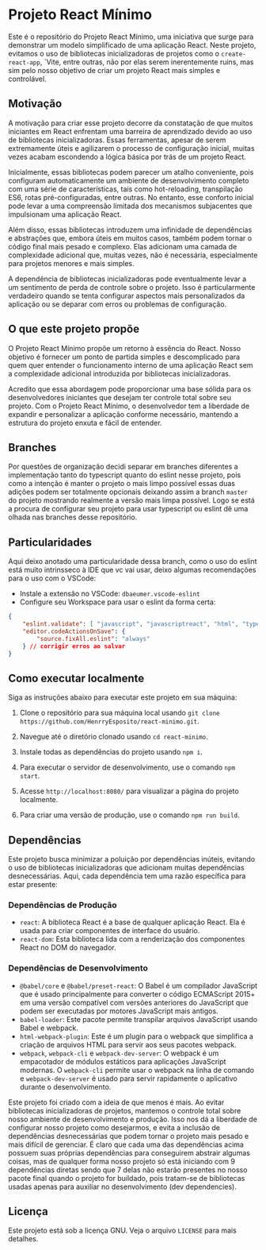 # Projeto React Mínimo

Este é o repositório do Projeto React Mínimo, uma iniciativa que surge para demonstrar um modelo simplificado de uma aplicação React. Neste projeto, evitamos o uso de bibliotecas inicializadoras de projetos como o `create-react-app`, `Vite, entre outras, não por elas serem inerentemente ruins, mas sim pelo nosso objetivo de criar um projeto React mais simples e controlável.

## Motivação

A motivação para criar esse projeto decorre da constatação de que muitos iniciantes em React enfrentam uma barreira de aprendizado devido ao uso de bibliotecas inicializadoras. Essas ferramentas, apesar de serem extremamente úteis e agilizarem o processo de configuração inicial, muitas vezes acabam escondendo a lógica básica por trás de um projeto React.

Inicialmente, essas bibliotecas podem parecer um atalho conveniente, pois configuram automaticamente um ambiente de desenvolvimento completo com uma série de características, tais como hot-reloading, transpilação ES6, rotas pré-configuradas, entre outras. No entanto, esse conforto inicial pode levar a uma compreensão limitada dos mecanismos subjacentes que impulsionam uma aplicação React.

Além disso, essas bibliotecas introduzem uma infinidade de dependências e abstrações que, embora úteis em muitos casos, também podem tornar o código final mais pesado e complexo. Elas adicionam uma camada de complexidade adicional que, muitas vezes, não é necessária, especialmente para projetos menores e mais simples.

A dependência de bibliotecas inicializadoras pode eventualmente levar a um sentimento de perda de controle sobre o projeto. Isso é particularmente verdadeiro quando se tenta configurar aspectos mais personalizados da aplicação ou se deparar com erros ou problemas de configuração.

## O que este projeto propõe

O Projeto React Mínimo propõe um retorno à essência do React. Nosso objetivo é fornecer um ponto de partida simples e descomplicado para quem quer entender o funcionamento interno de uma aplicação React sem a complexidade adicional introduzida por bibliotecas inicializadoras.

Acredito que essa abordagem pode proporcionar uma base sólida para os desenvolvedores iniciantes que desejam ter controle total sobre seu projeto. Com o Projeto React Mínimo, o desenvolvedor tem a liberdade de expandir e personalizar a aplicação conforme necessário, mantendo a estrutura do projeto enxuta e fácil de entender.

## Branches

Por questões de organização decidi separar em branches diferentes a implementação tanto do typescript quanto do eslint nesse projeto, pois como a intenção é manter o projeto o mais limpo possível essas duas adições podem ser totalmente opcionais deixando assim a branch `master` do projeto mostrando realmente a versão mais limpa possível. Logo se está a procura de configurar seu projeto para usar typescript ou eslint dê uma olhada nas branches desse repositório.

## Particularidades

Aqui deixo anotado uma particularidade dessa branch, como o uso do eslint está muito intrinsseco à IDE que vc vai usar, deixo algumas recomendações para o uso com o VSCode:

- Instale a extensão no VSCode: `dbaeumer.vscode-eslint`
- Configure seu Workspace para usar o eslint da forma certa:
```json
{
    "eslint.validate": [ "javascript", "javascriptreact", "html", "typescriptreact" ], // mostra erros no editor
    "editor.codeActionsOnSave": {
        "source.fixAll.eslint": "always"
    } // corrigir erros ao salvar
}
```

## Como executar localmente

Siga as instruções abaixo para executar este projeto em sua máquina:

1. Clone o repositório para sua máquina local usando `git clone https://github.com/HenrryEsposito/react-minimo.git`.

2. Navegue até o diretório clonado usando `cd react-minimo`.

3. Instale todas as dependências do projeto usando `npm i`.

4. Para executar o servidor de desenvolvimento, use o comando `npm start`.

5. Acesse `http://localhost:8080/` para visualizar a página do projeto localmente.

6. Para criar uma versão de produção, use o comando `npm run build`.

## Dependências

Este projeto busca minimizar a poluição por dependências inúteis, evitando o uso de bibliotecas inicializadoras que adicionam muitas dependências desnecessárias. Aqui, cada dependência tem uma razão específica para estar presente:

### Dependências de Produção

- `react`: A biblioteca React é a base de qualquer aplicação React. Ela é usada para criar componentes de interface do usuário.
- `react-dom`: Esta biblioteca lida com a renderização dos componentes React no DOM do navegador.

### Dependências de Desenvolvimento

- `@babel/core` e `@babel/preset-react`: O Babel é um compilador JavaScript que é usado principalmente para converter o código ECMAScript 2015+ em uma versão compatível com versões anteriores do JavaScript que podem ser executadas por motores JavaScript mais antigos.
- `babel-loader`: Este pacote permite transpilar arquivos JavaScript usando Babel e webpack.
- `html-webpack-plugin`: Este é um plugin para o webpack que simplifica a criação de arquivos HTML para servir aos seus pacotes webpack.
- `webpack`, `webpack-cli` e `webpack-dev-server`: O webpack é um empacotador de módulos estáticos para aplicações JavaScript modernas. O `webpack-cli` permite usar o webpack na linha de comando e `webpack-dev-server` é usado para servir rapidamente o aplicativo durante o desenvolvimento.

Este projeto foi criado com a ideia de que menos é mais. Ao evitar bibliotecas inicializadoras de projetos, mantemos o controle total sobre nosso ambiente de desenvolvimento e produção. Isso nos dá a liberdade de configurar nosso projeto como desejarmos, e evita a inclusão de dependências desnecessárias que podem tornar o projeto mais pesado e mais difícil de gerenciar. É claro que cada uma das dependências acima possuem suas próprias dependências para conseguirem abstrair algumas coisas, mas de qualquer forma nosso projeto só está iniciando com 9 dependências diretas sendo que 7 delas não estarão presentes no nosso pacote final quando o projeto for buildado, pois tratam-se de bibliotecas usadas apenas para auxiliar no desenvolvimento (dev dependencies).

## Licença

Este projeto está sob a licença GNU. Veja o arquivo `LICENSE` para mais detalhes.
